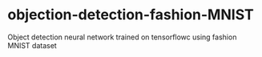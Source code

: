 # objection-detection-fashion-MNIST
Object detection neural network trained on tensorflowc using fashion MNIST dataset
